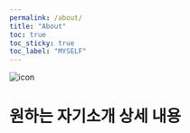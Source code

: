 ```yaml
---
permalink: /about/
title: "About"
toc: true
toc_sticky: true
toc_label: "MYSELF"
---
```


![icon](/assets/logo.ico/apple-icon-120x120.png)

# 원하는 자기소개 상세 내용
